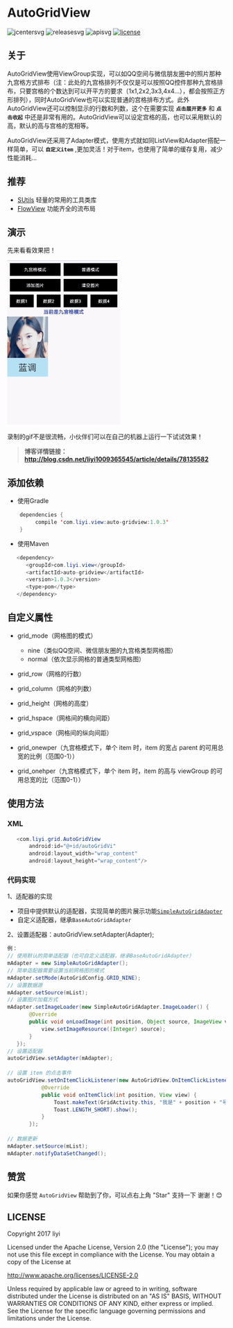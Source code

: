 # AutoGridView  

![jcentersvg] ![releasesvg] ![apisvg] [![license][licensesvg]][license]   

## 关于
AutoGridView使用ViewGroup实现，可以如QQ空间与微信朋友圈中的照片那种九宫格方式排布（注：此处的九宫格排列不仅仅是可以按照QQ控件那种九宫格排布，只要宫格的个数达到可以开平方的要求（1x1,2x2,3x3,4x4...），都会按照正方形排列），同时AutoGridView也可以实现普通的宫格排布方式。此外AutoGridView还可以控制显示的行数和列数，这个在需要实现 **`点击展开更多`** 和 **`点击收起`** 中还是非常有用的。AutoGridView可以设定宫格的高，也可以采用默认的高，默认的高与宫格的宽相等。
  
AutoGridView还采用了Adapter模式，使用方式就如同ListView和Adapter搭配一样简单，可以 **`自定义item`** ,更加灵活！对于item，也使用了简单的缓存复用，减少性能消耗...
  
## 推荐 
- [SUtils][SUtils] 轻量的常用的工具类库
- [FlowView][FlowView] 功能齐全的流布局

## 演示
先来看看效果把！  

![演示][demogif]

录制的gif不是很流畅，小伙伴们可以在自己的机器上运行一下试试效果！  
> **博客详情链接：http://blog.csdn.net/liyi1009365545/article/details/78135582**

## 添加依赖
- 使用Gradle
```java
    dependencies {
         compile 'com.liyi.view:auto-gridview:1.0.3'
    }
```
- 使用Maven
```java
   <dependency>
      <groupId>com.liyi.view</groupId>
      <artifactId>auto-gridview</artifactId>
      <version>1.0.3</version>
      <type>pom</type>
   </dependency>
```

## 自定义属性
- grid_mode（网格图的模式）  
  - nine（类似QQ空间、微信朋友圈的九宫格类型网格图）
  - normal（依次显示网格的普通类型网格图）  
 
- grid_row（网格的行数）
- grid_column（网格的列数）
- grid_height（网格的高度）
- grid_hspace（网格间的横向间距）
- grid_vspace（网格间的纵向间距）
- grid_onewper（九宫格模式下，单个 item 时，item 的宽占 parent 的可用总宽的比例（范围0-1））
- grid_onehper（九宫格模式下，单个 item 时，item 的高与 viewGroup 的可用总宽的比（范围0-1））

## 使用方法
### XML
```Java
   <com.liyi.grid.AutoGridView
       android:id="@+id/autoGridVi"
       android:layout_width="wrap_content"
       android:layout_height="wrap_content"/>
```
### 代码实现
1、适配器的实现  
- 项目中提供默认的适配器，实现简单的图片展示功能[`SimpleAutoGridAdapter`][SimpleAutoGridAdapter]  
- 自定义适配器，继承`BaseAutoGridAdapter` 
   
2、设置适配器：autoGridView.setAdapter(Adapter);

```java
例：
// 使用默认的简单适配器（也可自定义适配器，继承BaseAutoGridAdapter）
mAdapter = new SimpleAutoGridAdapter();
// 简单适配器需要设置当前网格图的模式
mAdapter.setMode(AutoGridConfig.GRID_NINE);
// 设置数据源
mAdapter.setSource(mList);
// 设置图片加载方式
mAdapter.setImageLoader(new SimpleAutoGridAdapter.ImageLoader() {
       @Override
       public void onLoadImage(int position, Object source, ImageView view, int viewType) {
           view.setImageResource((Integer) source);
       }
   });
// 设置适配器
autoGridView.setAdapter(mAdapter);  

// 设置 item 的点击事件
autoGridView.setOnItemClickListener(new AutoGridView.OnItemClickListener() {
           @Override
           public void onItemClick(int position, View view) {
               Toast.makeText(GridActivity.this, "我是" + position + "号", 
               Toast.LENGTH_SHORT).show();
           }
       });

// 数据更新
mAdapter.setSource(mList);
mAdapter.notifyDataSetChanged();
```

## 赞赏
如果你感觉 `AutoGridView` 帮助到了你，可以点右上角 "Star" 支持一下 谢谢！:blush:

## LICENSE
Copyright 2017 liyi

Licensed under the Apache License, Version 2.0 (the "License");
you may not use this file except in compliance with the License.
You may obtain a copy of the License at

   http://www.apache.org/licenses/LICENSE-2.0

Unless required by applicable law or agreed to in writing, software
distributed under the License is distributed on an "AS IS" BASIS,
WITHOUT WARRANTIES OR CONDITIONS OF ANY KIND, either express or implied.
See the License for the specific language governing permissions and
limitations under the License.


[jcentersvg]: https://img.shields.io/badge/Jcenter-1.0.3-brightgreen.svg
[releasesvg]: https://img.shields.io/badge/release-v1.0.3-0f80c1.svg
[apisvg]: https://img.shields.io/badge/API-9+-brightgreen.svg
[licensesvg]: https://img.shields.io/badge/License-Apache--2.0-0f80c1.svg
[license]:http://www.apache.org/licenses/LICENSE-2.0
[statussvg]:https://img.shields.io/librariesio/github/phoenixframework/phoenix.svg  

[SimpleAutoGridAdapter]:https://github.com/albert-lii/AutoGridView/blob/master/auto-gridview/src/main/java/com/liyi/grid/adapter/SimpleAutoGridAdapter.java

[SUtils]:https://github.com/albert-lii/SUtils
[FlowView]:https://github.com/albert-lii/FlowView
[demogif]:https://github.com/albert-lii/AutoGridView/blob/master/screenshot/demo.gif
